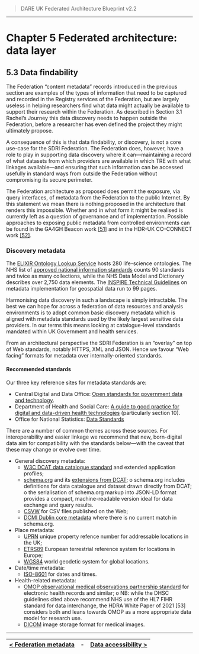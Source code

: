 > DARE UK Federated Architecture Blueprint  v2.2
----

# Chapter 5 Federated architecture: data layer
## 5.3 Data findability

The Federation “content metadata” records introduced in the previous section are examples of the types of information that need to be captured and recorded in the Registry services of the Federation, but are largely useless in helping researchers find what data might actually be available to support their research within the Federation. As described in Section 3.1 Rachel’s Journey this data discovery needs to happen outside the Federation, before a researcher has even defined the project they might ultimately propose.

A consequence of this is that data findability, or discovery, is not a core use-case for the SDRI Federation. The Federation does, however, have a role to play in supporting data discovery where it can—maintaining a record of what datasets from which providers are available in which TRE with what linkages available—and ensuring that such information can be accessed usefully in standard ways from outside the Federation without compromising its secure perimeter.

The Federation architecture as proposed does permit the exposure, via query interfaces, of metadata from the Federation to the public Internet. By this statement we mean there is nothing proposed in the architecture that renders this impossible. Whether and in what form it might be realised is currently left as a question of governance and of implementation. Possible approaches to exposing public metadata from controlled environments can be found in the GA4GH Beacon work [[51]](../References.md#ref-51) and in the HDR-UK CO-CONNECT work [[52]](../References.md#ref-52).


### Discovery metadata

The [ELIXIR Ontology Lookup Service](https://www.ebi.ac.uk/ols/ontologies) hosts 280 life-science ontologies. 
The NHS list of [approved national information standards](https://digital.nhs.uk/data-and-information/information-standards/information-standards-and-data-collections-including-extractions/publications-and-notifications/standards-and-collections ) counts 90 standards and twice as many collections, while the NHS Data Model and Dictionary describes over 2,750 data elements. 
The [INSPIRE Technical Guidelines](https://inspire.ec.europa.eu/documents/inspire-metadata-implementing-rules-technical-guidelines-based-en-iso-19115-and-en-iso-1) on metadata implementation for geospatial data run to 99 pages.

Harmonising data discovery in such a landscape is simply intractable. The best we can hope for across a federation of data resources and analysis environments is to adopt common basic discovery metadata which is aligned with metadata standards used by the likely largest sensitive data providers. In our terms this means looking at catalogue-level standards mandated within UK Government and health services.

From an architectural perspective the SDRI Federation is an “overlay” on top of Web standards, notably HTTPS, XML and JSON. Hence we favour “Web facing” formats for metadata over internally-oriented standards.

#### Recommended standards

Our three key reference sites for metadata standards are:
 * Central Digital and Data Office: [Open standards for government data and technology](https://www.gov.uk/government/collections/open-standards-for-government-data-and-technology).
 * Department of Health and Social Care: [A guide to good practice for digital and data-driven health technologies](https://www.gov.uk/government/publications/code-of-conduct-for-data-driven-health-and-care-technology/initial-code-of-conduct-for-data-driven-health-and-care-technology#section-10) (particularly section 10).
 * Office for National Statistics: [Data Standards](https://www.ons.gov.uk/aboutus/transparencyandgovernance/datastrategy/datastandards)

There are a number of common themes across these sources. For interoperability and easier linkage we recommend that new, born-digital data aim for compatibility with the standards below—with the caveat that these may change or evolve over time.
 * General discovery metadata:
   - [W3C DCAT data catalogue standard](https://www.w3.org/TR/vocab-dcat-3/) and extended application profiles;
   - [schema.org](https://schema.org/) and its [extensions from DCAT](https://www.w3.org/wiki/WebSchemas/Datasets);
     o schema.org includes definitions for data catalogue and dataset drawn directly from DCAT;
     o the serialisation of schema.org markup into JSON-LD format provides a compact, machine-readable version ideal for data exchange and query results.
   - [CSVW](https://csvw.org/) for CSV files published on the Web;
   - [DCMI Dublin core metadata](https://www.dublincore.org/) where there is no current match in schema.org.
 * Place metadata:
   - [UPRN](https://www.geoplace.co.uk/addresses/uprn/) unique property refence number for addressable locations in the UK;
   - [ETRS89](http://etrs89.ensg.ign.fr/) European terrestrial reference system for locations in Europe;
   - [WGS84](http://earth-info.nga.mil/GandG/update/index.php?action=home) world geodetic system for global locations.
 * Date/time metadata:
   - [ISO-8601](https://en.wikipedia.org/wiki/ISO_8601) for dates and times.
 * Health-related metadata:
   - [OMOP observational medical observations partnership standard](https://ohdsi.github.io/CommonDataModel/) for electronic health records and similar;
     o NB: while the DHSC guidelines cited above recommend NHS use of the HL7 FIHR standard  for data interchange, the HDRA White Paper of 2021 [53] considers both and leans towards OMOP as a more appropriate data model for research use.
   - [DICOM](https://www.dicomstandard.org/) image storage format for medical images.

----

| [< Federation metadata](5_2_Federation_Metadata.md) | - | [Data accessibility >](5_4_Data_Accessibility.md) |
| ---- | ---- | ---- |






